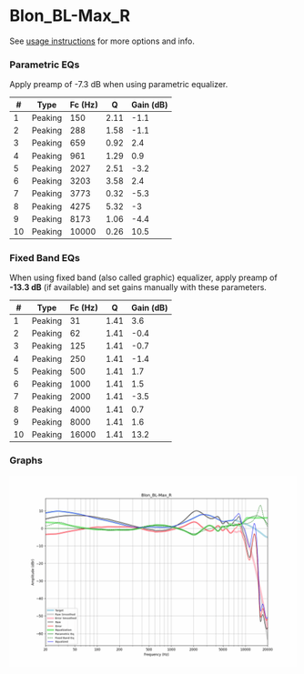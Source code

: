 # Blon_BL-Max_R
See [usage instructions](https://github.com/jaakkopasanen/AutoEq#usage) for more options and info.

### Parametric EQs
Apply preamp of -7.3 dB when using parametric equalizer.

|   # | Type    |   Fc (Hz) |    Q |   Gain (dB) |
|-----|---------|-----------|------|-------------|
|   1 | Peaking |       150 | 2.11 |        -1.1 |
|   2 | Peaking |       288 | 1.58 |        -1.1 |
|   3 | Peaking |       659 | 0.92 |         2.4 |
|   4 | Peaking |       961 | 1.29 |         0.9 |
|   5 | Peaking |      2027 | 2.51 |        -3.2 |
|   6 | Peaking |      3203 | 3.58 |         2.4 |
|   7 | Peaking |      3773 | 0.32 |        -5.3 |
|   8 | Peaking |      4275 | 5.32 |        -3   |
|   9 | Peaking |      8173 | 1.06 |        -4.4 |
|  10 | Peaking |     10000 | 0.26 |        10.5 |

### Fixed Band EQs
When using fixed band (also called graphic) equalizer, apply preamp of **-13.3 dB** (if available) and set gains manually with these parameters.

|   # | Type    |   Fc (Hz) |    Q |   Gain (dB) |
|-----|---------|-----------|------|-------------|
|   1 | Peaking |        31 | 1.41 |         3.6 |
|   2 | Peaking |        62 | 1.41 |        -0.4 |
|   3 | Peaking |       125 | 1.41 |        -0.7 |
|   4 | Peaking |       250 | 1.41 |        -1.4 |
|   5 | Peaking |       500 | 1.41 |         1.7 |
|   6 | Peaking |      1000 | 1.41 |         1.5 |
|   7 | Peaking |      2000 | 1.41 |        -3.5 |
|   8 | Peaking |      4000 | 1.41 |         0.7 |
|   9 | Peaking |      8000 | 1.41 |         1.6 |
|  10 | Peaking |     16000 | 1.41 |        13.2 |

### Graphs
![](./Blon_BL-Max_R.png)
